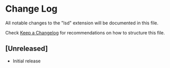 # Change Log

All notable changes to the "lsd" extension will be documented in this file.

Check [Keep a Changelog](http://keepachangelog.com/) for recommendations on how to structure this file.

## [Unreleased]

- Initial release
